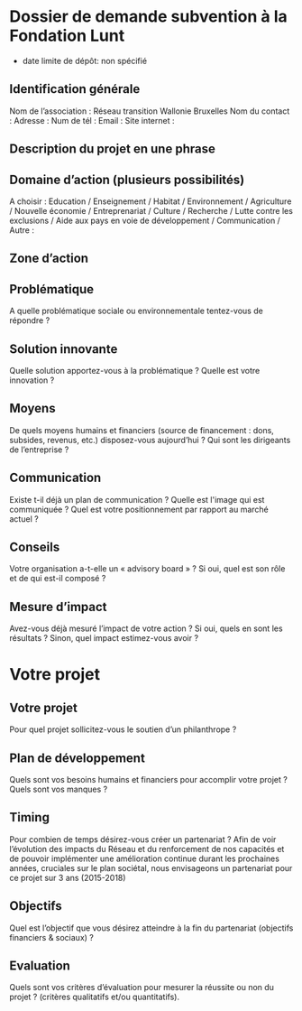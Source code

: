 # Dossier de demande subvention à la Fondation Lunt

* date limite de dépôt: non spécifié

## Identification générale 

Nom de l’association : Réseau transition Wallonie Bruxelles
Nom du contact :
Adresse :
Num de tél :
Email :
Site internet :

## Description du projet en une phrase

## Domaine d’action (plusieurs possibilités)

A choisir : Education / Enseignement / Habitat / Environnement / Agriculture / Nouvelle économie / Entreprenariat / Culture / Recherche / Lutte contre les exclusions / Aide aux pays en voie de développement / Communication /  Autre :

## Zone d’action

## Problématique

A quelle problématique sociale ou environnementale tentez-vous de répondre ?

## Solution innovante

Quelle solution apportez-vous à la problématique ? Quelle est votre innovation ?

## Moyens

De quels moyens humains et financiers (source de financement : dons, subsides, revenus, etc.) disposez-vous aujourd’hui ? Qui sont les dirigeants de l’entreprise ?

## Communication

Existe t-il déjà un plan de communication ? Quelle est l'image qui est communiquée ? Quel est votre positionnement par rapport au marché actuel ?

## Conseils

Votre organisation a-t-elle un « advisory board » ? Si oui, quel est son rôle et de qui est-il composé ?

## Mesure d’impact

Avez-vous déjà mesuré l’impact de votre action ? Si oui, quels en sont les résultats ? Sinon, quel impact estimez-vous avoir ? 

# Votre projet

## Votre projet

Pour quel projet sollicitez-vous le soutien d’un philanthrope ?

## Plan de développement
Quels sont vos besoins humains et financiers pour accomplir votre projet ? Quels sont vos manques ?

## Timing
Pour combien de temps désirez-vous créer un partenariat ?
Afin de voir l’évolution des impacts du Réseau et du renforcement de nos capacités et de pouvoir implémenter une amélioration continue durant les prochaines années, cruciales sur le plan sociétal, nous envisageons un partenariat pour ce projet sur 3 ans (2015-2018)

## Objectifs
Quel est l’objectif que vous désirez atteindre à la fin du partenariat (objectifs financiers & sociaux) ? 

## Evaluation
Quels sont vos critères d’évaluation pour mesurer la réussite ou non du projet ? (critères qualitatifs et/ou quantitatifs). 




